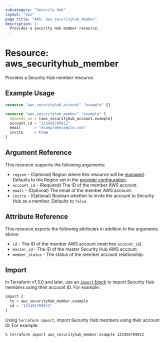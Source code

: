 ```yaml
---
subcategory: "Security Hub"
layout: "aws"
page_title: "AWS: aws_securityhub_member"
description: |-
  Provides a Security Hub member resource.
---
```


# Resource: aws_securityhub_member

Provides a Security Hub member resource.

## Example Usage

```terraform
resource "aws_securityhub_account" "example" {}

resource "aws_securityhub_member" "example" {
  depends_on = [aws_securityhub_account.example]
  account_id = "123456789012"
  email      = "example@example.com"
  invite     = true
}
```

## Argument Reference

This resource supports the following arguments:

* `region` – (Optional) Region where this resource will be [managed](https://docs.aws.amazon.com/general/latest/gr/rande.html#regional-endpoints). Defaults to the Region set in the [provider configuration](https://registry.terraform.io/providers/hashicorp/aws/latest/docs#aws-configuration-reference).
* `account_id` - (Required) The ID of the member AWS account.
* `email` - (Optional) The email of the member AWS account.
* `invite` - (Optional) Boolean whether to invite the account to Security Hub as a member. Defaults to `false`.

## Attribute Reference

This resource exports the following attributes in addition to the arguments above:

* `id` - The ID of the member AWS account (matches `account_id`).
* `master_id` - The ID of the master Security Hub AWS account.
* `member_status` - The status of the member account relationship.

## Import

In Terraform v1.5.0 and later, use an [`import` block](https://developer.hashicorp.com/terraform/language/import) to import Security Hub members using their account ID. For example:

```terraform
import {
  to = aws_securityhub_member.example
  id = "123456789012"
}
```

Using `terraform import`, import Security Hub members using their account ID. For example:

```console
% terraform import aws_securityhub_member.example 123456789012
```
